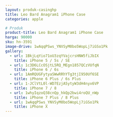 ```yaml
---
layout: produk-casinghp
title: Leo Bard Anagram1 iPhone Case
categories: apple

# Produk
product-title: Leo Bard Anagram1 iPhone Case
harga: 90000
sku: hn-3591
image-drive: 1wAqqPSws_YNVSyM0bo5WopLj7iGSo1Pk
gallery:
  - url: 1BkjLqYio71oU3zqYVajcrsHNW5fiJbIX
    title: iPhone 5 / 5s / SE
  - url: 1c3D6LCcOSjtL5RQ_MEgn1857QCzVUfqN
    title: iPhone 6 / 6s
  - url: 1AmRQUGFytyaSWwRRhYTg3tjI950Uf6SE
    title: iPhone 6 Plus / 6s Plus
  - url: 1-JClVtL0l-WD7EzjA5ytyW3dH4nyx6VP
    title: iPhone 7 / 8
  - url: 1whyIqzoQ38cnQp_hkQp2bwi4roQU_nWp
    title: iPhone 7 Plus / 8 Plus
  - url: 1wAqqPSws_YNVSyM0bo5WopLj7iGSo1Pk
    title: iPhone X
---
```

